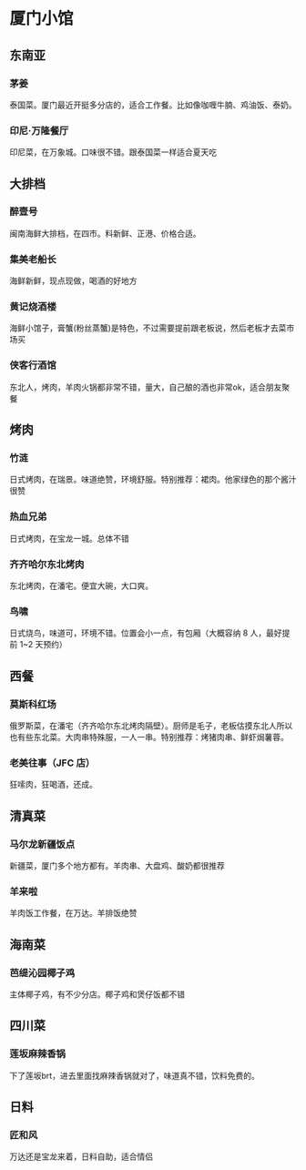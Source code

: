 # 厦门小馆

## 东南亚
### 茅姜

泰国菜。厦门最近开挺多分店的，适合工作餐。比如像咖喱牛腩、鸡油饭、泰奶。

### 印尼·万隆餐厅

印尼菜，在万象城。口味很不错。跟泰国菜一样适合夏天吃

## 大排档

### 醉壹号

闽南海鲜大排档，在四市。料新鲜、正港、价格合适。

### 集美老船长
海鲜新鲜，现点现做，喝酒的好地方

### 黄记烧酒楼
海鲜小馆子，膏蟹(粉丝蒸蟹)是特色，不过需要提前跟老板说，然后老板才去菜市场买

### 侠客行酒馆
东北人，烤肉，羊肉火锅都非常不错，量大，自己酿的酒也非常ok，适合朋友聚餐

## 烤肉

### 竹涟

日式烤肉，在瑞景。味道绝赞，环境舒服。特别推荐：裙肉。他家绿色的那个酱汁很赞

### 热血兄弟

日式烤肉，在宝龙一城。总体不错

### 齐齐哈尔东北烤肉

东北烤肉，在潘宅。便宜大碗，大口爽。

### 鸟啸

日式烧鸟，味道可，环境不错。位置会小一点，有包厢（大概容纳 8 人，最好提前 1~2 天预约）

## 西餐

### 莫斯科红场

俄罗斯菜，在潘宅（齐齐哈尔东北烤肉隔壁）。厨师是毛子，老板估摸东北人所以也有些东北菜。大肉串特殊服，一人一串。特别推荐：烤猪肉串、鲜虾焗薯蓉。

### 老美往事（JFC 店）

狂嗦肉，狂喝酒，还成。

## 清真菜

### 马尔龙新疆饭点

新疆菜，厦门多个地方都有。羊肉串、大盘鸡、酸奶都很推荐

### 羊来啦

羊肉饭工作餐，在万达。羊排饭绝赞

## 海南菜

### 芭缇沁园椰子鸡

主体椰子鸡，有不少分店。椰子鸡和煲仔饭都不错

## 四川菜
### 莲坂麻辣香锅

下了莲坂brt，进去里面找麻辣香锅就对了，味道真不错，饮料免费的。

## 日料
### 匠和风

万达还是宝龙来着，日料自助，适合情侣

